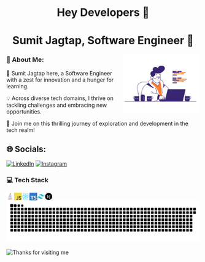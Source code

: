 <h1 align="center">Hey Developers 👋</h1>

<h1 align="center" font="bold">Sumit Jagtap, Software Engineer 🚀</h1>

<div align="center">
<img src="./assets/programmer-gif.gif"  width="40%" align="right" padding="10px" margin="5px"border-radius="10px"/>
</div>

### 💫 About Me:
🌟 Sumit Jagtap here, a Software Engineer with a zest for innovation and a hunger for learning. 

💡 Across diverse tech domains, I thrive on tackling challenges and embracing new opportunities. 

🚀 Join me on this thrilling journey of exploration and development in the tech realm! 

## 🌐 Socials:
[![LinkedIn](https://img.shields.io/badge/LinkedIn-%230077B5.svg?logo=linkedin&logoColor=white)](https://linkedin.com/in/sumit-jagtap-577a77241/) 
[![Instagram](https://img.shields.io/badge/Instagram-%23E4405F.svg?logo=Instagram&logoColor=white)](https://instagram.com/jagtap__sumit) 



### 💻 Tech Stack
<a href="https://java.org" target="_blank">
  <img align="left" padding-bottom="0.1px" title="Java" alt="Java" width="20px" src="./assets/java.png" />
</a>
<a href="https://js.org" target="_blank">
  <img align="left" padding-bottom="0.1px" title="JS" alt="Js" width="20px" src="./assets/JavaScript-logo.png" />
</a>
<a href="https://pt-br.reactjs.org" target="_blank">
 <img align="left" padding-bottom="0.1px" title="React and React Native" alt="React and React Native" width="20px" src="./assets/react-logo.svg" />
</a>
<a href="https://www.typescriptlang.org" target="_blank">
  <img align="left" padding-bottom="0.1px" title="Typescript" alt="Typescript" width="20px" src="./assets/typescript-logo.svg" />
</a>


<a href="https://tailwindcss.com" target="_blank">
 <img align="left" padding-bottom="0.1px" title="Tailwind Css" alt="Tailwind Css" width="20px" src="./assets/tailwind-logo.svg" />
</a>

<a href="https://nextjs.org" target="_blank">
  <img align="left" padding-bottom="0.1px" title="Next Js" alt="Next Js" width="20px" src="./assets/next-logo.svg" />
</a>










<a href=#><img src="./assets/snake.svg"></a>

<img height="120" alt="Thanks for visiting me" width="100%" src="https://raw.githubusercontent.com/BrunnerLivio/brunnerlivio/master/images/marquee.svg" />


